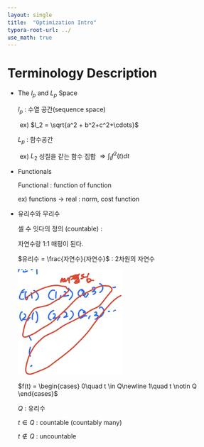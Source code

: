 ```yaml
---
layout: single
title:  "Optimization Intro"
typora-root-url: ../
use_math: true
---
```


# Terminology Description

- The $l_p$ and $L_p$ Space

  $l_p$ : 수열 공간(sequence space)

  ​	ex) $l_2 = \sqrt{a^2 + b^2+c^2+\cdots}$ 

  $L_p$ : 함수공간

  ​	ex) $L_2$ 성질을 같는 함수 집합 $\Rightarrow \int_{I}{f^2(t)dt}$

  

- Functionals

  Functional : function of function

  ex) functions $\rightarrow$ real :     norm, cost function
  
  
  
- 유리수와 무리수

  셀 수 잇다의 정의 (countable) :

  자연수랑 1:1 매핑이 된다.

  
  
  $유리수 = \frac{자연수}{자연수}$ : 2차원의 자연수
  
  <img src="/images/2023-07-03-Optimization_intro/image-20230703120708441.png" alt="image-20230703120708441" style="zoom:50%;" />
  
  
  
  $f(t) = \begin{cases} 0\quad t \in Q\newline 1\quad t \notin Q \end{cases}$
  
  
  
  $Q$ : 유리수
  
  $t \in Q$ : countable (countably many)
  
  $t \notin Q$ : uncountable
  
  
  
  
  
  
  
  